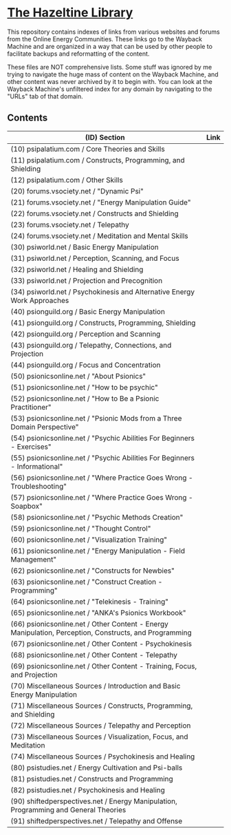 # [The Hazeltine Library](https://github.com/libhazeltine/libhazeltine)

This repository contains indexes of links from various websites and forums from the Online Energy Communities. 
These links go to the Wayback Machine and are organized in a way that can be used by other people to facilitate backups and reformatting of the content.

These files are NOT comprehensive lists. Some stuff was ignored by me trying to navigate the huge mass of content on the Wayback Machine, and other content was never archived by it to begin with. You can look at the Wayback Machine's unfiltered index for any domain by navigating to the "URLs" tab of that domain.

## Contents
| (ID) Section | Link |
| ------- | ---- |
| (10) psipalatium.com / Core Theories and Skills | 
| (11) psipalatium.com / Constructs, Programming, and Shielding | 
| (12) psipalatium.com / Other Skills | 
| (20) forums.vsociety.net / "Dynamic Psi"
| (21) forums.vsociety.net / "Energy Manipulation Guide"
| (22) forums.vsociety.net / Constructs and Shielding
| (23) forums.vsociety.net / Telepathy
| (24) forums.vsociety.net / Meditation and Mental Skills 
| (30) psiworld.net / Basic Energy Manipulation
| (31) psiworld.net / Perception, Scanning, and Focus
| (32) psiworld.net / Healing and Shielding
| (33) psiworld.net / Projection and Precognition
| (34) psiworld.net / Psychokinesis and Alternative Energy Work Approaches
| (40) psionguild.org / Basic Energy Manipulation
| (41) psionguild.org / Constructs, Programming, Shielding
| (42) psionguild.org / Perception and Scanning
| (43) psionguild.org / Telepathy, Connections, and Projection
| (44) psionguild.org / Focus and Concentration
| (50) psionicsonline.net / "About Psionics"
| (51) psionicsonline.net / "How to be psychic"
| (52) psionicsonline.net / "How to Be a Psionic Practitioner"
| (53) psionicsonline.net / "Psionic Mods from a Three Domain Perspective"
| (54) psionicsonline.net / "Psychic Abilities For Beginners - Exercises"
| (55) psionicsonline.net / "Psychic Abilities For Beginners - Informational"
| (56) psionicsonline.net / "Where Practice Goes Wrong - Troubleshooting"
| (57) psionicsonline.net / "Where Practice Goes Wrong - Soapbox"
| (58) psionicsonline.net / "Psychic Methods Creation"
| (59) psionicsonline.net / "Thought Control"
| (60) psionicsonline.net / "Visualization Training"
| (61) psionicsonline.net / "Energy Manipulation - Field Management"
| (62) psionicsonline.net / "Constructs for Newbies"
| (63) psionicsonline.net / "Construct Creation - Programming"
| (64) psionicsonline.net / "Telekinesis - Training"
| (65) psionicsonline.net / "ANKA's Psionics Workbook"
| (66) psionicsonline.net / Other Content - Energy Manipulation, Perception, Constructs, and Programming
| (67) psionicsonline.net / Other Content - Psychokinesis
| (68) psionicsonline.net / Other Content - Telepathy
| (69) psionicsonline.net / Other Content - Training, Focus, and Projection
| (70) Miscellaneous Sources / Introduction and Basic Energy Manipulation
| (71) Miscellaneous Sources / Constructs, Programming, and Shielding
| (72) Miscellaneous Sources / Telepathy and Perception
| (73) Miscellaneous Sources / Visualization, Focus, and Meditation
| (74) Miscellaneous Sources / Psychokinesis and Healing
| (80) psistudies.net / Energy Cultivation and Psi-balls
| (81) psistudies.net / Constructs and Programming
| (82) psistudies.net / Psychokinesis and Healing
| (90) shiftedperspectives.net / Energy Manipulation, Programming and General Theories
| (91) shiftedperspectives.net / Telepathy and Offense